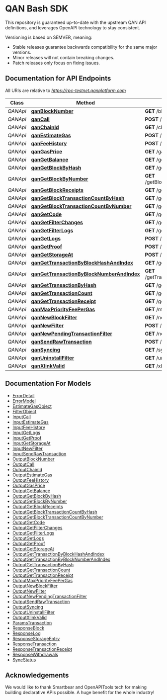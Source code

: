 # QAN Bash SDK

This repository is guaranteed up-to-date with the upstream QAN API definitions, and leverages OpenAPI technology to stay consistent.

Versioning is based on SEMVER, meaning:

- Stable releases guarantee backwards compatibility for the same major versions.
- Minor releases will not contain breaking changes.
- Patch releases only focus on fixing issues.

## Documentation for API Endpoints

All URIs are relative to *https://rpc-testnet.qanplatform.com*

Class | Method | HTTP request | Description
------------ | ------------- | ------------- | -------------
*QANApi* | [**qanBlockNumber**](docs/QANApi.md#qanblocknumber) | **GET** /blockNumber/ | 
*QANApi* | [**qanCall**](docs/QANApi.md#qancall) | **POST** /call/ | 
*QANApi* | [**qanChainId**](docs/QANApi.md#qanchainid) | **GET** /chainId/ | 
*QANApi* | [**qanEstimateGas**](docs/QANApi.md#qanestimategas) | **POST** /estimateGas/ | 
*QANApi* | [**qanFeeHistory**](docs/QANApi.md#qanfeehistory) | **POST** /feeHistory/ | 
*QANApi* | [**qanGasPrice**](docs/QANApi.md#qangasprice) | **GET** /gasPrice/ | 
*QANApi* | [**qanGetBalance**](docs/QANApi.md#qangetbalance) | **GET** /getBalance/{Address}/ | 
*QANApi* | [**qanGetBlockByHash**](docs/QANApi.md#qangetblockbyhash) | **GET** /getBlockByHash/{Hash}/{TransactionDetailFlag}/ | 
*QANApi* | [**qanGetBlockByNumber**](docs/QANApi.md#qangetblockbynumber) | **GET** /getBlockByNumber/{BlockNumber}/{TransactionDetailFlag}/ | 
*QANApi* | [**qanGetBlockReceipts**](docs/QANApi.md#qangetblockreceipts) | **GET** /getBlockReceipts/{BlockNumber}/ | 
*QANApi* | [**qanGetBlockTransactionCountByHash**](docs/QANApi.md#qangetblocktransactioncountbyhash) | **GET** /getBlockTransactionCountByHash/{Hash}/ | 
*QANApi* | [**qanGetBlockTransactionCountByNumber**](docs/QANApi.md#qangetblocktransactioncountbynumber) | **GET** /getBlockTransactionCountByNumber/{BlockNumber}/ | 
*QANApi* | [**qanGetCode**](docs/QANApi.md#qangetcode) | **GET** /getCode/{Address}/ | 
*QANApi* | [**qanGetFilterChanges**](docs/QANApi.md#qangetfilterchanges) | **GET** /getFilterChanges/{FilterId}/ | 
*QANApi* | [**qanGetFilterLogs**](docs/QANApi.md#qangetfilterlogs) | **GET** /getFilterLogs/{Id}/ | 
*QANApi* | [**qanGetLogs**](docs/QANApi.md#qangetlogs) | **POST** /getLogs/ | 
*QANApi* | [**qanGetProof**](docs/QANApi.md#qangetproof) | **POST** /getProof/ | 
*QANApi* | [**qanGetStorageAt**](docs/QANApi.md#qangetstorageat) | **POST** /getStorageAt/ | 
*QANApi* | [**qanGetTransactionByBlockHashAndIndex**](docs/QANApi.md#qangettransactionbyblockhashandindex) | **GET** /getTransactionByBlockHashAndIndex/{blockHash}/{index}/ | 
*QANApi* | [**qanGetTransactionByBlockNumberAndIndex**](docs/QANApi.md#qangettransactionbyblocknumberandindex) | **GET** /getTransactionByBlockNumberAndIndex/{blockNumber}/{index}/ | 
*QANApi* | [**qanGetTransactionByHash**](docs/QANApi.md#qangettransactionbyhash) | **GET** /getTransactionByHash/{hash}/ | 
*QANApi* | [**qanGetTransactionCount**](docs/QANApi.md#qangettransactioncount) | **GET** /getTransactionCount/{Address}/{BlockNumber}/ | 
*QANApi* | [**qanGetTransactionReceipt**](docs/QANApi.md#qangettransactionreceipt) | **GET** /getTransactionReceipt/{Hash}/ | 
*QANApi* | [**qanMaxPriorityFeePerGas**](docs/QANApi.md#qanmaxpriorityfeepergas) | **GET** /maxPriorityFeePerGas/ | 
*QANApi* | [**qanNewBlockFilter**](docs/QANApi.md#qannewblockfilter) | **GET** /newBlockFilter/ | 
*QANApi* | [**qanNewFilter**](docs/QANApi.md#qannewfilter) | **POST** /newFilter/ | 
*QANApi* | [**qanNewPendingTransactionFilter**](docs/QANApi.md#qannewpendingtransactionfilter) | **GET** /newPendingTransactionFilter/ | 
*QANApi* | [**qanSendRawTransaction**](docs/QANApi.md#qansendrawtransaction) | **POST** /sendRawTransaction/ | 
*QANApi* | [**qanSyncing**](docs/QANApi.md#qansyncing) | **GET** /syncing/ | 
*QANApi* | [**qanUninstallFilter**](docs/QANApi.md#qanuninstallfilter) | **GET** /uninstallFilter/{FilterId}/ | 
*QANApi* | [**qanXlinkValid**](docs/QANApi.md#qanxlinkvalid) | **GET** /xlinkValid/{Address}/ | 


## Documentation For Models

 - [ErrorDetail](docs/ErrorDetail.md)
 - [ErrorModel](docs/ErrorModel.md)
 - [EstimateGasObject](docs/EstimateGasObject.md)
 - [FilterObject](docs/FilterObject.md)
 - [InputCall](docs/InputCall.md)
 - [InputEstimateGas](docs/InputEstimateGas.md)
 - [InputFeeHistory](docs/InputFeeHistory.md)
 - [InputGetLogs](docs/InputGetLogs.md)
 - [InputGetProof](docs/InputGetProof.md)
 - [InputGetStorageAt](docs/InputGetStorageAt.md)
 - [InputNewFilter](docs/InputNewFilter.md)
 - [InputSendRawTransaction](docs/InputSendRawTransaction.md)
 - [OutputBlockNumber](docs/OutputBlockNumber.md)
 - [OutputCall](docs/OutputCall.md)
 - [OutputChainId](docs/OutputChainId.md)
 - [OutputEstimateGas](docs/OutputEstimateGas.md)
 - [OutputFeeHistory](docs/OutputFeeHistory.md)
 - [OutputGasPrice](docs/OutputGasPrice.md)
 - [OutputGetBalance](docs/OutputGetBalance.md)
 - [OutputGetBlockByHash](docs/OutputGetBlockByHash.md)
 - [OutputGetBlockByNumber](docs/OutputGetBlockByNumber.md)
 - [OutputGetBlockReceipts](docs/OutputGetBlockReceipts.md)
 - [OutputGetBlockTransactionCountByHash](docs/OutputGetBlockTransactionCountByHash.md)
 - [OutputGetBlockTransactionCountByNumber](docs/OutputGetBlockTransactionCountByNumber.md)
 - [OutputGetCode](docs/OutputGetCode.md)
 - [OutputGetFilterChanges](docs/OutputGetFilterChanges.md)
 - [OutputGetFilterLogs](docs/OutputGetFilterLogs.md)
 - [OutputGetLogs](docs/OutputGetLogs.md)
 - [OutputGetProof](docs/OutputGetProof.md)
 - [OutputGetStorageAt](docs/OutputGetStorageAt.md)
 - [OutputGetTransactionByBlockHashAndIndex](docs/OutputGetTransactionByBlockHashAndIndex.md)
 - [OutputGetTransactionByBlockNumberAndIndex](docs/OutputGetTransactionByBlockNumberAndIndex.md)
 - [OutputGetTransactionByHash](docs/OutputGetTransactionByHash.md)
 - [OutputGetTransactionCount](docs/OutputGetTransactionCount.md)
 - [OutputGetTransactionReceipt](docs/OutputGetTransactionReceipt.md)
 - [OutputMaxPriorityFeePerGas](docs/OutputMaxPriorityFeePerGas.md)
 - [OutputNewBlockFilter](docs/OutputNewBlockFilter.md)
 - [OutputNewFilter](docs/OutputNewFilter.md)
 - [OutputNewPendingTransactionFilter](docs/OutputNewPendingTransactionFilter.md)
 - [OutputSendRawTransaction](docs/OutputSendRawTransaction.md)
 - [OutputSyncing](docs/OutputSyncing.md)
 - [OutputUninstallFilter](docs/OutputUninstallFilter.md)
 - [OutputXlinkValid](docs/OutputXlinkValid.md)
 - [ParamsTransaction](docs/ParamsTransaction.md)
 - [ResponseBlock](docs/ResponseBlock.md)
 - [ResponseLog](docs/ResponseLog.md)
 - [ResponseStorageEntry](docs/ResponseStorageEntry.md)
 - [ResponseTransaction](docs/ResponseTransaction.md)
 - [ResponseTransactionReceipt](docs/ResponseTransactionReceipt.md)
 - [ResponseWithdrawals](docs/ResponseWithdrawals.md)
 - [SyncStatus](docs/SyncStatus.md)

## Acknowledgements

We would like to thank Smartbear and OpenAPITools tech for making building declarative APIs possible.
A huge benefit for the whole industry!
